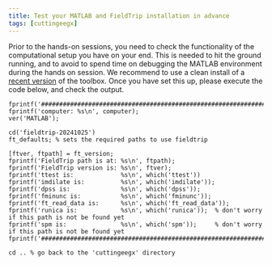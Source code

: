 ```yaml
---
title: Test your MATLAB and FieldTrip installation in advance
tags: [cuttingeegx]
---
```


Prior to the hands-on sessions, you need to check the functionality of the computational setup you have on your end. This is needed to hit the ground running, and to avoid to spend time on debugging the MATLAB environment during the hands on session. We recommend to use a clean install of a [recent version](https://github.com/fieldtrip/fieldtrip/releases/tag/20241025) of the toolbox. Once you have set this up, please execute the code below, and check the output.

    fprintf('################################################################\n');
    fprintf('computer: %s\n', computer);
    ver('MATLAB');

    cd('fieldtrip-20241025')
    ft_defaults; % sets the required paths to use fieldtrip

    [ftver, ftpath] = ft_version;
    fprintf('FieldTrip path is at: %s\n', ftpath);
    fprintf('FieldTrip version is: %s\n', ftver);
    fprintf('ttest is:             %s\n', which('ttest'))
    fprintf('imdilate is:          %s\n', which('imdilate'));
    fprintf('dpss is:              %s\n', which('dpss'));
    fprintf('fminunc is:           %s\n', which('fminunc'));
    fprintf('ft_read_data is:      %s\n', which('ft_read_data'));
    fprintf('runica is:            %s\n', which('runica'));  % don't worry if this path is not be found yet
    fprintf('spm is:               %s\n', which('spm'));     % don't worry if this path is not be found yet
    fprintf('################################################################\n');

    cd .. % go back to the 'cuttingeegx' directory
